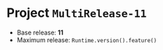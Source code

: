 # Project `MultiRelease-11`

- Base release: **11**
- Maximum release: `Runtime.version().feature()`
